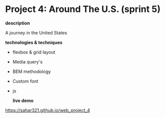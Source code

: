 # Project 4: Around The U.S. (sprint 5)

**description**

A journey in the United States

**technologies & techniques**

- flexbox & grid layout
- Media query's
- BEM methodology
- Custom font
- js

  **live demo**

https://sahar321.github.io/web_project_4

